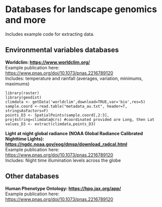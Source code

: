 # Databases for landscape genomics and more

Includes example code for extracting data.

## Environmental variables databases

**Worldclim: https://www.worldclim.org/** <br>
Example publication here: https://www.pnas.org/doi/10.1073/pnas.2216789120 <br>
Includes: temperature and rainfall (averages, variation, minimums, maximums)<br>

```
library(raster)
library(geodist)
climdata <- getData('worldclim',download=TRUE,var='bio',res=5)
sample.coord <-read.table("metadata_au.txt", header=T, stringsAsFactors=F)
points_D3 <- SpatialPoints(sample.coord[,2:3], proj4string=climdata@crs) #coordinated provided are Long, then Lat
values_D3 <- extract(climdata,points_D3)
```

<p>

**Light at night global radiance (NOAA Global Radiance Calibrated Nighttime Lights): https://ngdc.noaa.gov/eog/dmsp/download_radcal.html <br>**
Example publication here: https://www.pnas.org/doi/10.1073/pnas.2216789120 <br>
Includes: Night time illumination levels across the globe

## Other databases

**Human Phenotype Ontology: https://hpo.jax.org/app/ <br>**
Example publication here: https://www.pnas.org/doi/10.1073/pnas.2216789120
